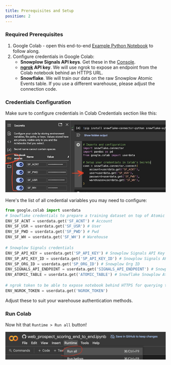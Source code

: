 ```yaml
---
title: Prerequisites and Setup
position: 2
---
```


### Required Prerequisites

1. Google Colab - open this end-to-end [Example Python Notebook](https://colab.research.google.com/github/snowplow-incubator/signals-notebooks/blob/main/web/web_prospect_scoring_end_to_end.ipynb) to follow along.
2. Configure credentials in Google Colab:
    - **Snowplow Signals API keys**. Get these in the [Console](https://console.snowplowanalytics.com/).
    - **[ngrok](https://dashboard.ngrok.com/) API key**. We will use ngrok to expose an endpoint from the Colab notebook behind an HTTPS URL.
    - **Snowflake**. We will train our data on the raw Snowplow Atomic Events table. If you use a different warehouse, please adjust the connection code.

### Credentials Configuration

Make sure to configure credentials in Colab Credentials section like this:

![](./screenshots/colab_credentials.jpeg)

Here's the list of all credential variables you may need to configure:

```python
from google.colab import userdata
# Snowflake credentials to prepare a training dataset on top of Atomic Events table
ENV_SF_ACNT = userdata.get('SF_ACNT') # Account
ENV_SF_USR = userdata.get('SF_USR') # User
ENV_SF_PWD = userdata.get('SF_PWD') # Pwd
ENV_SF_WH = userdata.get('SF_WH') # Warehouse

# Snowplow Signals credentials
ENV_SP_API_KEY = userdata.get('SP_API_KEY') # Snowplow Signals API Key
ENV_SP_API_KEY_ID = userdata.get('SP_API_KEY_ID') # Snowplow Signals API ID
ENV_SP_ORG_ID = userdata.get('SP_ORG_ID') # Snowplow Org ID
ENV_SIGNALS_API_ENDPOINT = userdata.get('SIGNALS_API_ENDPOINT') # Snowplow Signals API Endpoint
ENV_ATOMIC_TABLE = userdata.get('ATOMIC_TABLE') # Snowflake Snowplow Atomic Table

# ngrok token to be able to expose notebook behind HTTPS for querying the API
ENV_NGROK_TOKEN = userdata.get('NGROK_TOKEN')
```

Adjust these to suit your warehouse authentication methods.

### Run Colab

Now hit that `Runtime > Run all` button!

![](./screenshots/runtime_run_all.png)
